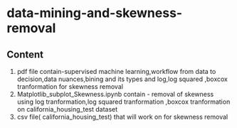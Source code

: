 # data-mining-and-skewness-removal
## Content  <br />
1) pdf file contain-supervised machine learning,workflow from data to decision,data nuances,bining and its types and log,log squared ,boxcox tranformation for skewness removal  <br />
2) Matplotlib_subplot_Skewness.ipynb contain - removal of skewness using  log tranformation,log squared tranformation ,boxcox tranformation on california_housing_test dataset  <br />
3) csv file( california_housing_test) that will work on for skewness removal
